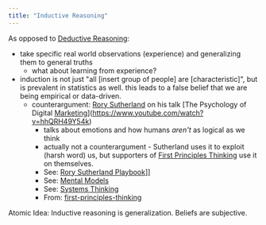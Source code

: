 ```yaml
---
title: "Inductive Reasoning"
---
```


As opposed to [Deductive Reasoning](deductive-reasoning.md):
- take specific real world observations (experience) and generalizing them to general truths
	- what about learning from experience?
- induction is not just "all [insert group of people] are [characteristic]", but is prevalent in statistics as well. this leads to a false belief that we are being empirical or data-driven. 
	- counterargument: [Rory Sutherland](rory-sutherland.md) on his talk [The Psychology of Digital [Marketing](marketing.md)](https://www.youtube.com/watch?v=hhQRH49Y54k)
		- talks about emotions and how humans *aren't* as logical as we think
		- actually not a counterargument - Sutherland uses it to exploit (harsh word) us, but supporters of [First Principles Thinking](first-principles-thinking.md) use it on themselves.
		- See: [Rory Sutherland Playbook](https://bettermarketing.pub/the-rory-sutherland-playbook-567b2db29961)]]
		- See: [Mental Models](1-mental-models.md)
		- See: [Systems Thinking](systems-thinking.md)
		- From: [first-principles-thinking](first-principles-thinking.md)

Atomic Idea: Inductive reasoning is generalization. Beliefs are subjective.
